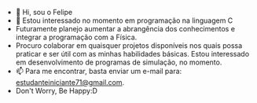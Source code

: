 - 👋 Hi, sou o Felipe
- 👀 Estou interessado no momento em programação na linguagem C
- Futuramente planejo aumentar a abrangência dos conhecimentos e integrar a programação com a Física.
- Procuro colaborar em quaisquer projetos disponíveis nos quais possa praticar e ser útil com as minhas habilidades básicas. Estou interessado em desenvolvimento de programas de simulação, no momento.
- 📫 Para me encontrar, basta enviar um e-mail para: estudanteiniciante71@gmail.com.
- Don't Worry, Be Happy:D

